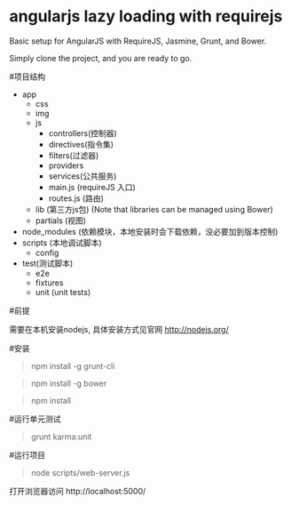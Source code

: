 angularjs lazy loading with requirejs
=====================


Basic setup for AngularJS with RequireJS, Jasmine, Grunt, and Bower.

Simply clone the project, and you are ready to go.

#项目结构

- app
	- css
	- img
	- js
		- controllers(控制器)
		- directives(指令集)
		- filters(过滤器)
		- providers
		- services(公共服务)
		- main.js (requireJS 入口)
		- routes.js (路由)
	- lib (第三方js包) (Note that libraries can be managed using Bower)
	- partials (视图)
- node_modules	(依赖模块，本地安装时会下载依赖，没必要加到版本控制)
- scripts (本地调试脚本)
	- config
- test(测试脚本)
	- e2e
	- fixtures
	- unit (unit tests)

#前提

需要在本机安装nodejs, 具体安装方式见官网 http://nodejs.org/

#安装

> npm install -g grunt-cli

> npm install -g bower

> npm install

#运行单元测试

> grunt karma:unit

#运行项目

> node scripts/web-server.js

打开浏览器访问 http://localhost:5000/